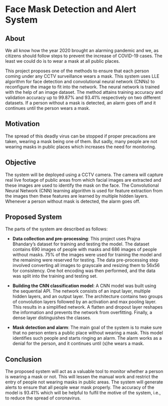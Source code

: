 # Face Mask Detection and Alert System
## About

We all know how the year 2020 brought an alarming pandemic and we, as citizens should follow steps to prevent the increase of COVID-19 cases. The least we could do is to wear a mask at all public places. 

This project proposes one of the methods to ensure that each person coming under any CCTV surveillance wears a mask. This system uses LLE algorithm for face detection and convolutional neural network (CNNs) to reconfigure the image to fit into the network. The neural network is trained with the help of an image dataset. The method attains training accuracy and validation accuracy up to 99.87% and 93.41% respectively on two different datasets. If a person without a mask is detected, an alarm goes off and it continues until the person wears a mask.

## Motivation

The spread of this deadly virus can be stopped if proper precautions are taken, wearing a mask being one of them. But sadly, many people are not wearing masks in public places which increases the need for monitoring.

## Objective

The system will be deployed using a CCTV camera. The camera will capture real live footage of public areas from which facial images are extracted and these images are used to identify the mask on the face. The Convolutional Neural Network (CNN) learning algorithm is used for feature extraction from the images then these features are learned by multiple hidden layers. Whenever a person without mask is detected, the alarm goes off.

## Proposed System

The parts of the system are described as follows:

- **Data collection and pre-processing**: 
This project uses Prajna Bhandary’s dataset for training and testing the model. The dataset contains 690 images of people with masks and 686 images of people without masks. 75% of the images were used for training the model and the remaining were reserved for testing.
The data pre-processing step involved converting all images to grayscale and resizing them to 56x56 for consistency. One hot encoding was then performed, and the data was split into the training and testing set.

- **Building the CNN classification model**:
A CNN model was built using the sequential API. The network consists of an input layer, multiple hidden layers, and an output layer. The architecture contains two groups of convolution layers followed by an activation and max pooling layer. This results in a simplified network. A flatten and dropout layer reshapes the information and prevents the network from overfitting. Finally, a dense layer distinguishes the classes.

- **Mask detection and alarm**: 
The main goal of the system is to make sure that no person enters a public place without wearing a mask. This model identifies such people and starts ringing an alarm. The alarm works as a denial for the person, and it continues until (s)he wears a mask.

## Conclusion

The proposed system will act as a valuable tool to monitor whether a person is wearing a mask or not. This will lessen the manual work and restrict the entry of people not wearing masks in public areas. The system will generate alerts to ensure that all people wear mask properly. The accuracy of the model is 93.41% which will be helpful to fulfil the motive of the system, i.e., to reduce the spread of coronavirus.
